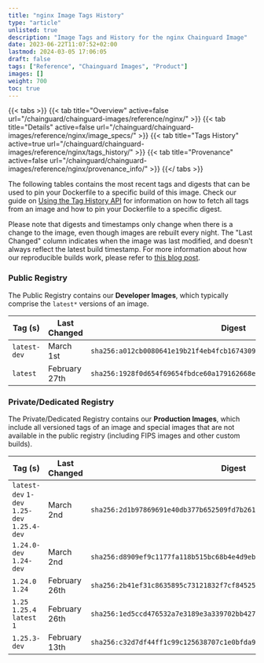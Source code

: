 ```yaml
---
title: "nginx Image Tags History"
type: "article"
unlisted: true
description: "Image Tags and History for the nginx Chainguard Image"
date: 2023-06-22T11:07:52+02:00
lastmod: 2024-03-05 17:06:05
draft: false
tags: ["Reference", "Chainguard Images", "Product"]
images: []
weight: 700
toc: true
---
```


{{< tabs >}}
{{< tab title="Overview" active=false url="/chainguard/chainguard-images/reference/nginx/" >}}
{{< tab title="Details" active=false url="/chainguard/chainguard-images/reference/nginx/image_specs/" >}}
{{< tab title="Tags History" active=true url="/chainguard/chainguard-images/reference/nginx/tags_history/" >}}
{{< tab title="Provenance" active=false url="/chainguard/chainguard-images/reference/nginx/provenance_info/" >}}
{{</ tabs >}}

The following tables contains the most recent tags and digests that can be used to pin your Dockerfile to a specific build of this image. Check our guide on [Using the Tag History API](/chainguard/chainguard-images/using-the-tag-history-api/) for information on how to fetch all tags from an image and how to pin your Dockerfile to a specific digest.

Please note that digests and timestamps only change when there is a change to the image, even though images are rebuilt every night. The "Last Changed" column indicates when the image was last modified, and doesn't always reflect the latest build timestamp. For more information about how our reproducible builds work, please refer to [this blog post](https://www.chainguard.dev/unchained/reproducing-chainguards-reproducible-image-builds).

### Public Registry
The Public Registry contains our **Developer Images**, which typically comprise the `latest*` versions of an image.

| Tag (s)       | Last Changed  | Digest                                                                    |
|---------------|---------------|---------------------------------------------------------------------------|
|  `latest-dev` | March 1st     | `sha256:a012cb0080641e19b21f4eb4fcb16743098fce6a05291afb371daf7499face0c` |
|  `latest`     | February 27th | `sha256:1928f0d654f69654fbdce60a179162668e791893f300e3106c3933144614287e` |


### Private/Dedicated Registry
The Private/Dedicated Registry contains our **Production Images**, which include all versioned tags of an image and special images that are not available in the public registry (including FIPS images and other custom builds).

| Tag (s)                                       | Last Changed  | Digest                                                                    |
|-----------------------------------------------|---------------|---------------------------------------------------------------------------|
|  `latest-dev` `1-dev` `1.25-dev` `1.25.4-dev` | March 2nd     | `sha256:2d1b97869691e40db377b652509fd7b261d7da5c02273cde38d5d3a62d0e0326` |
|  `1.24.0-dev` `1.24-dev`                      | March 2nd     | `sha256:d8909ef9c1177fa118b515bc68b4e4d9eb432fa21c1235dde0e8b89990496655` |
|  `1.24.0` `1.24`                              | February 26th | `sha256:2b41ef31c8635895c73121832f7cf8452505bab397cc7b8ff5599af697a2c0a2` |
|  `1.25` `1.25.4` `latest` `1`                 | February 26th | `sha256:1ed5ccd476532a7e3189e3a339702bb427ea1d4b08857416ae72b0b5c88bda35` |
|  `1.25.3-dev`                                 | February 13th | `sha256:c32d7df44ff1c99c125638707c1e0bfda9c1b110515f345fbb90fb18ea0ebe70` |

